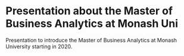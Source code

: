 # Presentation about the Master of Business Analytics at Monash Uni

Presentation to introduce the Master of Business Analytics at Monash University starting in 2020.
